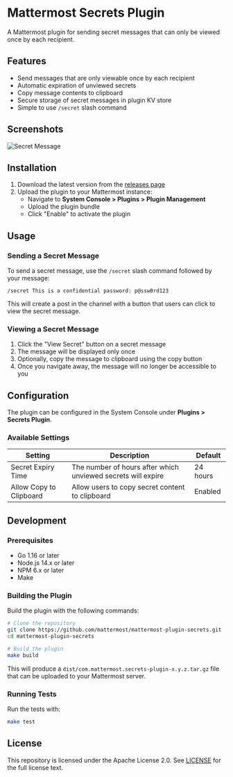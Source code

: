# Mattermost Secrets Plugin

A Mattermost plugin for sending secret messages that can only be viewed once by each recipient.

## Features

- Send messages that are only viewable once by each recipient
- Automatic expiration of unviewed secrets
- Copy message contents to clipboard
- Secure storage of secret messages in plugin KV store
- Simple to use `/secret` slash command

## Screenshots

![Secret Message](assets/screenshot1.png)

## Installation

1. Download the latest version from the [releases page](https://github.com/mattermost/mattermost-plugin-secrets/releases)
2. Upload the plugin to your Mattermost instance:
   - Navigate to **System Console > Plugins > Plugin Management**
   - Upload the plugin bundle
   - Click "Enable" to activate the plugin

## Usage

### Sending a Secret Message

To send a secret message, use the `/secret` slash command followed by your message:

```
/secret This is a confidential password: p@ssw0rd123
```

This will create a post in the channel with a button that users can click to view the secret message.

### Viewing a Secret Message

1. Click the "View Secret" button on a secret message
2. The message will be displayed only once
3. Optionally, copy the message to clipboard using the copy button
4. Once you navigate away, the message will no longer be accessible to you

## Configuration

The plugin can be configured in the System Console under **Plugins > Secrets Plugin**.

### Available Settings

| Setting | Description | Default |
|---------|-------------|---------|
| Secret Expiry Time | The number of hours after which unviewed secrets will expire | 24 hours |
| Allow Copy to Clipboard | Allow users to copy secret content to clipboard | Enabled |

## Development

### Prerequisites

- Go 1.16 or later
- Node.js 14.x or later
- NPM 6.x or later
- Make

### Building the Plugin

Build the plugin with the following commands:

```bash
# Clone the repository
git clone https://github.com/mattermost/mattermost-plugin-secrets.git
cd mattermost-plugin-secrets

# Build the plugin
make build
```

This will produce a `dist/com.mattermost.secrets-plugin-x.y.z.tar.gz` file that can be uploaded to your Mattermost server.

### Running Tests

Run the tests with:

```bash
make test
```

## License

This repository is licensed under the Apache License 2.0. See [LICENSE](LICENSE) for the full license text.